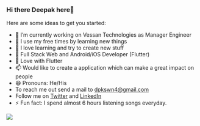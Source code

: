### Hi there Deepak here👋


<!--
**dpkswn4/dpkswn4** is a ✨ _special_ ✨ repository because its `README.md` (this file) appears on your GitHub profile. -->

Here are some ideas to get you started:

- 🔭 I’m currently working on Vessan Technologies as Manager Engineer
- 🌱 I use my free times by learning new things
- 👯 I love learning and try to create new stuff
- 🤔 Full Stack Web and Android/iOS Developer (Flutter)
- 💬 Love with Flutter
- 📫 Would like to create a application which can make a great impact on people
- 😄 Pronouns: He/His
- To reach me out send a mail to dpkswn4@gmail.com
- Follow me on <a href="https://twitter.com/dpkswn4" target="_blank">Twitter</a> and <a href="https://www.linkedin.com/in/dpkswn4/" target="_blank">LinkedIn<a>
- ⚡ Fun fact: I spend almost 6 hours listening songs everyday.

<img src="https://github-readme-stats.vercel.app/api?username=dpkswn4&&show_icons=true&title_color=ffffff&icon_color=bb2acf&text_color=daf7dc&bg_color=151515" />

